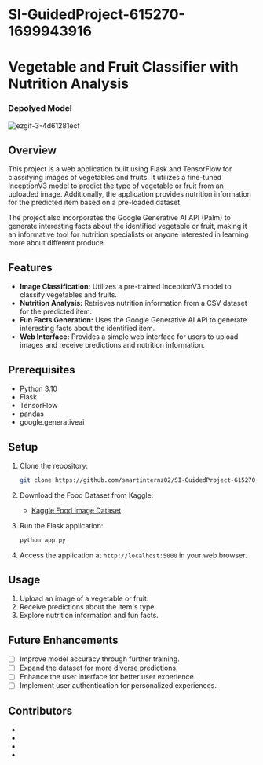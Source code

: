 # SI-GuidedProject-615270-1699943916

# Vegetable and Fruit Classifier with Nutrition Analysis

### Depolyed Model

![ezgif-3-4d61281ecf](https://github.com/AjayK47/Fruits-vegetables-Classification-and-Nutrition-analysisusing-Inception-V3/assets/88961945/404615ce-6b7f-45f1-b0d5-64b0e68b42b7)


## Overview

This project is a web application built using Flask and TensorFlow for classifying images of vegetables and fruits. It utilizes a fine-tuned InceptionV3 model to predict the type of vegetable or fruit from an uploaded image. Additionally, the application provides nutrition information for the predicted item based on a pre-loaded dataset.

The project also incorporates the Google Generative AI API (Palm) to generate interesting facts about the identified vegetable or fruit, making it an informative tool for nutrition specialists or anyone interested in learning more about different produce.

## Features

- **Image Classification:** Utilizes a pre-trained InceptionV3 model to classify vegetables and fruits.
- **Nutrition Analysis:** Retrieves nutrition information from a CSV dataset for the predicted item.
- **Fun Facts Generation:** Uses the Google Generative AI API to generate interesting facts about the identified item.
- **Web Interface:** Provides a simple web interface for users to upload images and receive predictions and nutrition information.

## Prerequisites

- Python 3.10
- Flask
- TensorFlow
- pandas
- google.generativeai

## Setup

1. Clone the repository:

    ```bash
    git clone https://github.com/smartinternz02/SI-GuidedProject-615270-1699943916.git
    ```

2. Download the Food Dataset from Kaggle:
   - [Kaggle Food Image Dataset](https://www.kaggle.com/datasets/kritikseth/fruit-and-vegetable-image-recognition)
   

3. Run the Flask application:

    ```bash
    python app.py
    ```

4. Access the application at `http://localhost:5000` in your web browser.

## Usage

1. Upload an image of a vegetable or fruit.
2. Receive predictions about the item's type.
3. Explore nutrition information and fun facts.

## Future Enhancements

- [ ] Improve model accuracy through further training.
- [ ] Expand the dataset for more diverse predictions.
- [ ] Enhance the user interface for better user experience.
- [ ] Implement user authentication for personalized experiences.

## Contributors
- []()
- []()
- []()
- []()









